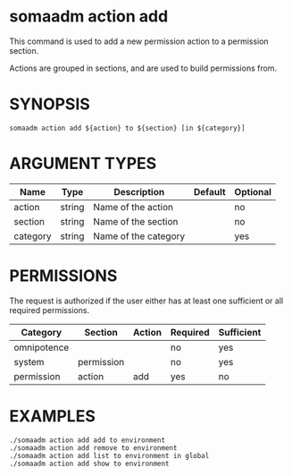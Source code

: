 # somaadm action add

This command is used to add a new permission action to a permission
section.

Actions are grouped in sections, and are used to build permissions
from.

# SYNOPSIS

```
somaadm action add ${action} to ${section} [in ${category}]
```

# ARGUMENT TYPES

Name | Type |     Description   | Default | Optional
 --- |  --- | ----------------- | ------- | --------
action | string | Name of the action | | no
section | string | Name of the section | | no
category | string | Name of the category | | yes

# PERMISSIONS

The request is authorized if the user either has at least one
sufficient or all required permissions.

Category | Section | Action | Required | Sufficient
 ------- | ------- | ------ | -------- | ----------
omnipotence | | | no | yes
system | permission | | no | yes
permission | action | add | yes | no

# EXAMPLES

```
./somaadm action add add to environment
./somaadm action add remove to environment
./somaadm action add list to environment in global
./somaadm action add show to environment
```

